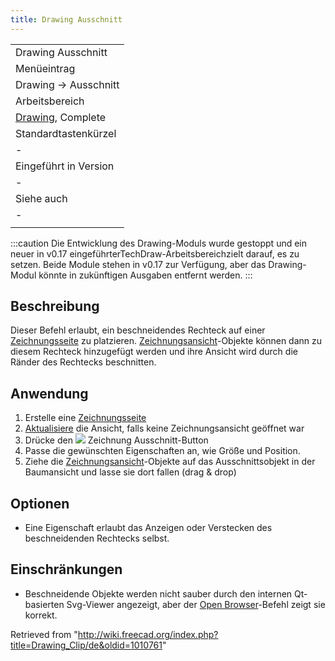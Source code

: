 ```yaml
---
title: Drawing Ausschnitt
---
```

|  |
| --- |
| Drawing Ausschnitt |
| Menüeintrag |
| Drawing → Ausschnitt |
| Arbeitsbereich |
| [Drawing](/Drawing_Workbench/de "Drawing Workbench/de"), Complete |
| Standardtastenkürzel |
| - |
| Eingeführt in Version |
| - |
| Siehe auch |
| - |
|  |

:::caution
Die Entwicklung des Drawing-Moduls wurde gestoppt und ein neuer in v0.17 eingeführterTechDraw-Arbeitsbereichzielt darauf, es zu setzen. Beide Module stehen in v0.17 zur Verfügung, aber das Drawing-Modul könnte in zukünftigen Ausgaben entfernt werden.
:::

## Beschreibung

Dieser Befehl erlaubt, ein beschneidendes Rechteck auf einer [Zeichnungsseite](/Drawing_Landscape_A3/de "Drawing Landscape A3/de") zu platzieren. [Zeichnungsansicht](/Drawing_View/de "Drawing View/de")-Objekte können dann zu diesem Rechteck hinzugefügt werden und ihre Ansicht wird durch die Ränder des Rechtecks beschnitten.

## Anwendung

1. Erstelle eine [Zeichnungsseite](/Drawing_Landscape_A3/de "Drawing Landscape A3/de")
2. [Aktualisiere](/Std_Refresh "Std Refresh") die Ansicht, falls keine Zeichnungsansicht geöffnet war
3. Drücke den ![](/images/Drawing_Clip.png) Zeichnung Ausschnitt-Button
4. Passe die gewünschten Eigenschaften an, wie Größe und Position.
5. Ziehe die [Zeichnungsansicht](/Drawing_View/de "Drawing View/de")-Objekte auf das Ausschnittsobjekt in der Baumansicht und lasse sie dort fallen (drag & drop)

## Optionen

* Eine Eigenschaft erlaubt das Anzeigen oder Verstecken des beschneidenden Rechtecks selbst.

## Einschränkungen

* Beschneidende Objekte werden nicht sauber durch den internen Qt-basierten Svg-Viewer angezeigt, aber der [Open Browser](/Drawing_Openbrowser/de "Drawing Openbrowser/de")-Befehl zeigt sie korrekt.

Retrieved from "<http://wiki.freecad.org/index.php?title=Drawing_Clip/de&oldid=1010761>"